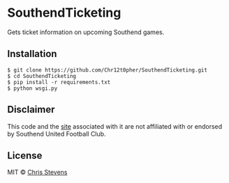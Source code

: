 # SouthendTicketing

Gets ticket information on upcoming Southend games.

## Installation
```
$ git clone https://github.com/Chr12t0pher/SouthendTicketing.git
$ cd SouthendTicketing
$ pip install -r requirements.txt
$ python wsgi.py
```

## Disclaimer
This code and the [site](http://southend.cstevens.me) associated with it are not affiliated with or endorsed by Southend United Football
Club.

## License

MIT © [Chris Stevens](http://cstevens.biz)

